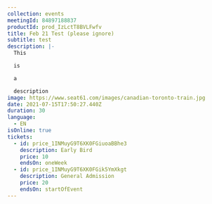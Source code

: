 ```yaml
---
collection: events
meetingId: 84897188837
productId: prod_IzLctT8BVLFwfv
title: Feb 21 Test (please ignore)
subtitle: test
description: |-
  This

  is

  a

  description
image: https://www.seat61.com/images/canadian-toronto-train.jpg
date: 2021-07-15T17:50:27.440Z
duration: 30
language:
  - EN
isOnline: true
tickets:
  - id: price_1INMuyG9T6XK0FGiuoaBBhe3
    description: Early Bird
    price: 10
    endsOn: oneWeek
  - id: price_1INMuyG9T6XK0FGik5YmXkgt
    description: General Admission
    price: 20
    endsOn: startOfEvent
---
```

